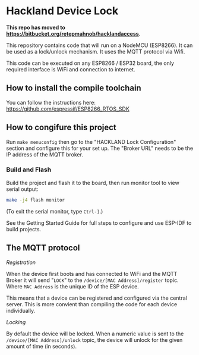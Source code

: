 # Hackland Device Lock

**This repo has moved to https://bitbucket.org/retepmahnob/hacklandaccess**.

This repository contains code that will run on a NodeMCU (ESP8266). It can be used as a lock/unlock mechanism. It uses
the MQTT protocol via Wifi.

This code can be executed on any ESP8266 / ESP32 board, the only required interface is WiFi and connection to internet.

## How to install the compile toolchain

You can follow the instructions here: https://github.com/espressif/ESP8266_RTOS_SDK

## How to congifure this project

Run `make menuconfig` then go to the "HACKLAND Lock Configuration" section and configure this for your set up. The
"Broker URL" needs to be the IP address of the MQTT broker.

### Build and Flash

Build the project and flash it to the board, then run monitor tool to view serial output:

```sh
make -j4 flash monitor
```

(To exit the serial monitor, type `Ctrl-]`.)

See the Getting Started Guide for full steps to configure and use ESP-IDF to build projects.

## The MQTT protocol

_Registration_

When the device first boots and has connected to WiFi and the MQTT Broker it will send "`LOCK`" to the `/device/[MAC Address]/register` topic. Where `MAC Address` is the unique ID of the ESP device.

This means that a device can be registered and configured via the central server. This is more convient than compiling the code
for each device individually.

_Locking_

By default the device will be locked. When a numeric value is sent to the `/device/[MAC Address]/unlock` topic, the device
will unlock for the given amount of time (in seconds).
